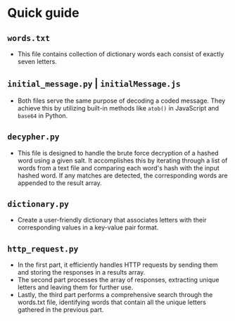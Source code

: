# Quick guide

## ``words.txt``

* This file contains collection of dictionary words each consist of exactly seven letters.

## ``initial_message.py`` | ``initialMessage.js``

* Both files serve the same purpose of decoding a coded message. They achieve this by utilizing built-in methods like ``atob()`` in JavaScript and ``base64`` in Python.

## ``decypher.py``

* This file is designed to handle the brute force decryption of a hashed word using a given salt. It accomplishes this by iterating through a list of words from a text file and comparing each word's hash with the input hashed word. If any matches are detected, the corresponding words are appended to the result array.

## ``dictionary.py``

* Create a user-friendly dictionary that associates letters with their corresponding values in a key-value pair format.

## ``http_request.py``

* In the first part, it efficiently handles HTTP requests by sending them and storing the responses in a results array.
* The second part processes the array of responses, extracting unique letters and leaving them for further use.
* Lastly, the third part performs a comprehensive search through the words.txt file, identifying words that contain all the unique letters gathered in the previous part.